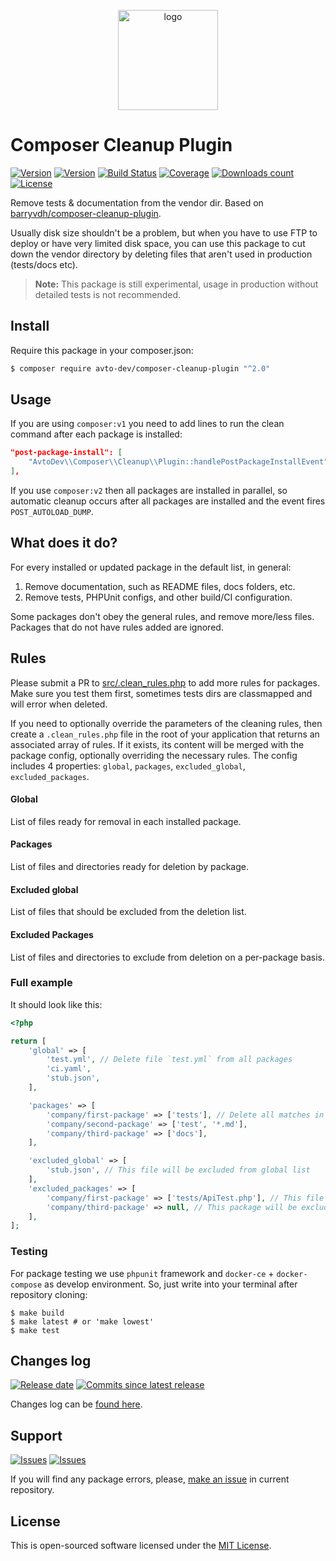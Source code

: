<p align="center">
  <img alt="logo" src="https://hsto.org/webt/qm/vw/f1/qmvwf1kh3qymvadnet4ggvt_pue.png" height="160" />
</p>

# Composer Cleanup Plugin

[![Version][badge_packagist_version]][link_packagist]
[![Version][badge_php_version]][link_packagist]
[![Build Status][badge_build]][link_build]
[![Coverage][badge_coverage]][link_coverage]
[![Downloads count][badge_downloads_count]][link_packagist]
[![License][badge_license]][link_license]

Remove tests & documentation from the vendor dir. Based on [barryvdh/composer-cleanup-plugin](https://github.com/barryvdh/composer-cleanup-plugin).

Usually disk size shouldn't be a problem, but when you have to use FTP to deploy or have very limited disk space, you can use this package to cut down the vendor directory by deleting files that aren't used in production (tests/docs etc).

> **Note:** This package is still experimental, usage in production without detailed tests is not recommended.

## Install

Require this package in your composer.json:

```bash
$ composer require avto-dev/composer-cleanup-plugin "^2.0"
```

## Usage

If you are using `composer:v1` you need to add lines to run the clean command after each package is installed:

```json
"post-package-install": [
    "AvtoDev\\Composer\\Cleanup\\Plugin::handlePostPackageInstallEvent"
],
```

If you use `composer:v2` then all packages are installed in parallel, so automatic cleanup occurs after all packages are installed and the event fires `POST_AUTOLOAD_DUMP`.


## What does it do?

For every installed or updated package in the default list, in general:

1. Remove documentation, such as README files, docs folders, etc.
2. Remove tests, PHPUnit configs, and other build/CI configuration.

Some packages don't obey the general rules, and remove more/less files. Packages that do not have rules added are ignored.

## Rules

Please submit a PR to [src/.clean_rules.php] to add more rules for packages. Make sure you test them first, sometimes tests dirs are classmapped and will error when deleted.

If you need to optionally override the parameters of the cleaning rules, then create a `.clean_rules.php` file in the root of your application that returns an associated array of rules.
If it exists, its content will be merged with the package config, optionally overriding the necessary rules.
The config includes 4 properties: `global`, `packages`, `excluded_global`, `excluded_packages`.

#### Global

List of files ready for removal in each installed package.


#### Packages

List of files and directories ready for deletion by package.

#### Excluded global

List of files that should be excluded from the deletion list.

#### Excluded Packages

List of files and directories to exclude from deletion on a per-package basis.

### Full example

It should look like this:

```php
<?php

return [
    'global' => [
        'test.yml', // Delete file `test.yml` from all packages
        'ci.yaml',
        'stub.json',
    ],

    'packages' => [
        'company/first-package' => ['tests'], // Delete all matches in package
        'company/second-package' => ['test', '*.md'],
        'company/third-package' => ['docs'],
    ],

    'excluded_global' => [
        'stub.json', // This file will be excluded from global list
    ],
    'excluded_packages' => [
        'company/first-package' => ['tests/ApiTest.php'], // This file will not be deleted
        'company/third-package' => null, // This package will be excluded from the purge list.
    ],
];

```

### Testing

For package testing we use `phpunit` framework and `docker-ce` + `docker-compose` as develop environment. So, just write into your terminal after repository cloning:

```shell
$ make build
$ make latest # or 'make lowest'
$ make test
```

## Changes log

[![Release date][badge_release_date]][link_releases]
[![Commits since latest release][badge_commits_since_release]][link_commits]

Changes log can be [found here][link_changes_log].

## Support

[![Issues][badge_issues]][link_issues]
[![Issues][badge_pulls]][link_pulls]

If you will find any package errors, please, [make an issue][link_create_issue] in current repository.

## License

This is open-sourced software licensed under the [MIT License][link_license].

[badge_packagist_version]:https://img.shields.io/packagist/v/avto-dev/composer-cleanup-plugin.svg?maxAge=180
[badge_php_version]:https://img.shields.io/packagist/php-v/avto-dev/composer-cleanup-plugin.svg?longCache=true
[badge_build]:https://img.shields.io/github/actions/workflow/status/avto-dev/composer-cleanup-plugin/tests.yml
[badge_coverage]:https://img.shields.io/codecov/c/github/avto-dev/composer-cleanup-plugin/master.svg?maxAge=60
[badge_downloads_count]:https://img.shields.io/packagist/dt/avto-dev/composer-cleanup-plugin.svg?maxAge=180
[badge_license]:https://img.shields.io/packagist/l/avto-dev/composer-cleanup-plugin.svg?longCache=true
[badge_release_date]:https://img.shields.io/github/release-date/avto-dev/composer-cleanup-plugin.svg?style=flat-square&maxAge=180
[badge_commits_since_release]:https://img.shields.io/github/commits-since/avto-dev/composer-cleanup-plugin/latest.svg?style=flat-square&maxAge=180
[badge_issues]:https://img.shields.io/github/issues/avto-dev/composer-cleanup-plugin.svg?style=flat-square&maxAge=180
[badge_pulls]:https://img.shields.io/github/issues-pr/avto-dev/composer-cleanup-plugin.svg?style=flat-square&maxAge=180

[link_releases]:https://github.com/avto-dev/composer-cleanup-plugin/releases
[link_packagist]:https://packagist.org/packages/avto-dev/composer-cleanup-plugin
[link_build]:https://github.com/avto-dev/composer-cleanup-plugin/actions
[link_coverage]:https://codecov.io/gh/avto-dev/composer-cleanup-plugin/
[link_changes_log]:https://github.com/avto-dev/composer-cleanup-plugin/blob/master/CHANGELOG.md
[link_issues]:https://github.com/avto-dev/composer-cleanup-plugin/issues
[link_create_issue]:https://github.com/avto-dev/composer-cleanup-plugin/issues/new/choose
[link_commits]:https://github.com/avto-dev/composer-cleanup-plugin/commits
[link_pulls]:https://github.com/avto-dev/composer-cleanup-plugin/pulls
[link_license]:https://github.com/avto-dev/composer-cleanup-plugin/blob/master/LICENSE
[src/.clean_rules.php]:/.clean_rules.php
